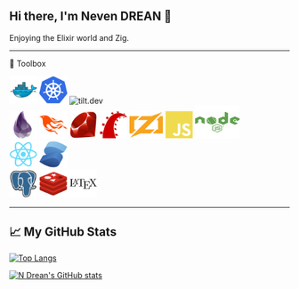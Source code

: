 ## Hi there, I'm Neven DREAN 👋

Enjoying the Elixir world and Zig.

---

🧰 Toolbox


<img src="https://github.com/devicons/devicon/blob/master/icons/docker/docker-original.svg" alt="docker" width="50" height="50"/>
<img src="https://github.com/devicons/devicon/blob/master/icons/kubernetes/kubernetes-plain.svg" alt="kubernetes" width="50" height="50"/>
<img src="https://i.ytimg.com/vi/FSMc3kQgd5Y/maxresdefault.jpg" alt="tilt.dev"  width="60" height="50"/>
<br/>
<img src="https://github.com/devicons/devicon/blob/master/icons/elixir/elixir-original.svg" width="50" height="50" alt="elixir"/>
<img src="https://github.com/devicons/devicon/blob/master/icons/phoenix/phoenix-original.svg" width="50" height="50" alt="phoenix"/>
<img src="https://github.com/devicons/devicon/blob/master/icons/ruby/ruby-original.svg" width="50" height="50" alt="ruby"/>
<img src="https://github.com/devicons/devicon/blob/master/icons/rails/rails-plain.svg" width="50" height="50" alt="rails"/>
<img src="https://github.com/devicons/devicon/blob/master/icons/zig/zig-original.svg" alt="zig" width="60" height="50" />
<img src="https://github.com/devicons/devicon/blob/master/icons/javascript/javascript-plain.svg" width="50" height="50" alt="javascript"/>
<img src="https://github.com/devicons/devicon/blob/master/icons/nodejs/nodejs-plain-wordmark.svg" width="80" height="60" alt="nodejs"/>
<br/>
<img src="https://github.com/devicons/devicon/blob/master/icons/react/react-original.svg" alt="react" width="50" height="50"/>
<img src="https://github.com/devicons/devicon/blob/master/icons/solidjs/solidjs-original.svg" width="50" height="50" alt="solidjs" />
<br/>
<img src="https://github.com/devicons/devicon/blob/master/icons/postgresql/postgresql-original.svg" width="50" height="50" alt="postgres"/>
<img src="https://github.com/devicons/devicon/blob/master/icons/redis/redis-original.svg" width="50" height="50" alt="redis" />

<img src="https://github.com/devicons/devicon/blob/master/icons/latex/latex-original.svg" width="50" height="50" alt="latex" />

---


## &#x1f4c8; My GitHub Stats

[![Top Langs](https://github-readme-stats.vercel.app/api/top-langs/?username=ndrean&hide=java,html,css&theme=radical)](https://github.com/anuraghazra/github-readme-stats)

[![N Drean's GitHub stats](https://github-readme-stats.vercel.app/api?username=ndrean&theme=radical)](https://github.com/ndrean/github-readme-stats&show_icons=true)



<!--
**ndrean/ndrean** is a ✨ _special_ ✨ repository because its `README.md` (this file) appears on your GitHub profile.

Here are some ideas to get you started:

- 🔭 I’m currently working on ...
- 🌱 I’m currently learning ...
- 👯 I’m looking to collaborate on ...
- 🤔 I’m looking for help with ...
- 💬 Ask me about ...
- 📫 How to reach me: ...
- 😄 Pronouns: ...
- ⚡ Fun fact: ...
-->
